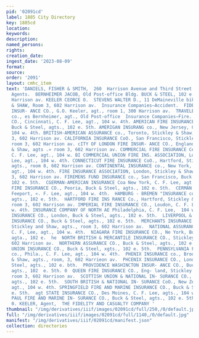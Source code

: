 ```yaml
---
pid: '02091cd'
label: 1885 City Directory
key: 1885cd
location: 
keywords: 
description: 
named_persons: 
rights: 
creation_date: 
ingest_date: '2023-08-09'
format: 
source: 
order: '2091'
layout: cmhc_item
text: 'DANIELS, FISHER & SMITH,  260  Harrison Avenue and Third Street.  INS     Insurance
  Agents.  BERNHEIMER JACOB, Old Post-office Bldg. BUCK & STEEL, 102 e. 5th, cor.
  Harrison av. KEELER CEORCE O.  STEVENS WALTER D., 11 DeMaineville bik.  STICKLEY
  & SHAW, Room 3, 602 Harrison av.  Insurance Companies—Accident.  FIDELITY AND CASUALTY
  INSUR- ANCE CO., G.O. Keeler, agt., room 1, 300 Harrison av.  TRAVELERS INSURANCE
  co., es Bernheimer, agt., Old Post-office  Insurance Companies—Fire.  AMAZON INSURANCE
  CO., Cincinnati, C. F. Lee, agt., 104 w. 4th. AMERICAN FIRE INSURANCE co., Phila.,
  Buck & Steel, agts., 102 e. 5th. AMERIGAN INSURANG co., New Jersey, C. F. Leo, agt.,
  104 w. 4th. BRITISH-AMERICAN ASSURANCE co., Toronto, Stickley & Shaw, agte., room
  3, 602 Harrison av. CALIFORNIA INSURANCE CoO., San Francisco, Stickley & Shaw, agts.,
  room 3, 602 Harrison av. cITY OF LONDON FIRE INSUR- ANCE CO., England, Stickley
  & Shaw, agts .» room 3, 602 Harrison av. COMMERCIAL FIRE INSURANCE Ce California,
  C. F. Lee, agt., 104 w. BI COMMERCIAL UNION FIRE INS. ASSOCIATION, London, C. F.
  Lee, agt., 104 w. 4th. CONNECTICUT FIRE INSURANCE CoO., Hartford, Stickley & Shaw,
  agts., room 8, 602 Harrison av. CONTINENTAL INSURANCE co., New York, C. F. Lee,
  agt., 104 w. 4th. FIRE INSURANCE ASSOCIATION, London, Stickley & Shaw, agts., reom
  3, 602 Harrison av. FIREMENS FUND INSURANCE co., San Francisco, Buck & Steel, agts.,
  102 e. 5th.  CGERMAN-AMERICAN INSURANCE Coa New York, C. F. Lee, agt., 104 w. 4th.  CGERMAN
  FIRE INSURANCE CO., Peoria, Buck & Steel, agts., 102 e. Sth.  CERMAN INSURANCE Co.,
  Feeport, «. F. Lee, agt., 104 w. 4th.  HAMBURG - BREMEN "INSURANCE co., Buck & Steel,
  agts., 102 e. 5th.  HARTFORD FIRE INS RANCE Co., Hartford, Stickley & Shaw, agts.,
  room 3, 602 Harrison av. IMPERIAL FIRE INSURANCE CO., Loudon, C. F. Lee, agt., 104
  w. 4th. INSURANCE COMPANY OF NORTH AE Philadelphia, C. F. Lee,  104 w. 4th.  LION’
  INSURANCE CO., London, Buck & Steel, agts., 102 e. 5th.  LIVERPOOL & LONDON & CGLOBE
  INSURANCE CO., Buck & Steel, agts., 102 e. 5th.  MERCHANTS INSURANCE CO., New- ark,
  Stickley and Shaw, agts., room 3, 602 Harrison av.  NATIONAL ASSURANCE CO., Ireland
  C. F, Lee, agt., 104 w. 4th.  NIAGARA FIRE INSURANCE CO., Ne York, Buck & Steel,
  agta., 102 e.  he  NORTH BRITISH & MERCANTILE INSURANCE CO., Stickley & Shaw, agts.,
  602 Harrison av.  NORTHERN ASSURANCE CO., Buck & Steel, agts., 102 e. 5th.  NORWICH
  UNION INSURANCE CO., Buck & Steel, xgts., 102 e. 5th.  PENNSYLVANIA FIRE INSURANCE
  co., Phila., C. F. Lee, agt., 104 w. 4th.  PHENIX INSURANCE co., Brooklyn, Stickley
  & Shaw, agts., room, 3, 602 Harrieon av.  PHCENIX INSURANCE CO., London, Buck &
  Steel, agts., 102 e. bth.  PROVIDENCE WASHINCTON INSUR- ANCE CO., Buck & Steel,
  agts., 102  e. 5th. 0  QUEEN FIRE INSURANCE CO., Eng- land, Stickley & Shaw, agts.,
  room 3, 602 Harrison av.  SCOTTISH UNION & NATIONAL IN- SURANCE CO., Buck & Stoel,
  agts., 102 e. 5th.  SOUTH BRITISH & NATIONAL IN- SURANCE CoO., New Zealand, C. F.  Lee,
  agt., 104 w. 4th. SPRINGFIELD FIRE AND MARINE INSURANCE CO., Buck & Steel, a., 102
  e. Sth.  agt STATE INSURANCE CO., Des Moines, C. F. Lee, agts., 104 w. 4th. ST.
  PAUL FIRE AND MARINE IN- SURANCE CO., Buck & Steel, agts., 102 e. 5th.     GEO.
  0. KEELER, Agent,  THE FIDELITY AND CASUALTY COMPANY '
thumbnail: "/img/derivatives/iiif/images/02091cd/full/250,/0/default.jpg"
full: "/img/derivatives/iiif/images/02091cd/full/1140,/0/default.jpg"
manifest: "/img/derivatives/iiif/02091cd/manifest.json"
collection: directories
---
```

